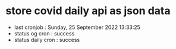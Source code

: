 # store covid daily api as json data

- last cronjob : Sunday, 25 September 2022 13:33:25
- status og cron : success
- status daily cron : success
      
      